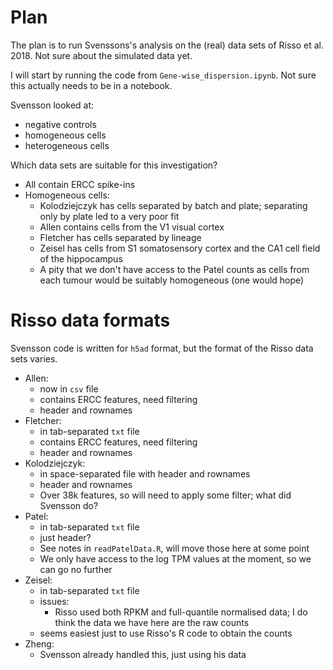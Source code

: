 # Plan

The plan is to run Svenssons's analysis on the (real) data sets of Risso et al. 2018. Not sure about the simulated data yet.

I will start by running the code from `Gene-wise_dispersion.ipynb`. Not sure this actually needs to be in a notebook. 

Svensson looked at:

* negative controls
* homogeneous cells
* heterogeneous cells

Which data sets are suitable for this investigation? 

* All contain ERCC spike-ins
* Homogeneous cells:
	* Kolodziejczyk has cells separated by batch and plate; separating only by plate led to a very poor fit
	* Allen contains cells from the V1 visual cortex
	* Fletcher has cells separated by lineage
	* Zeisel has cells from S1 somatosensory cortex and the CA1 cell field of the hippocampus
	* A pity that we don't have access to the Patel counts as cells from each tumour would be suitably homogeneous (one would hope)

# Risso data formats

Svensson code is written for `h5ad` format, but the format of the Risso data sets varies.

* Allen: 
	* now in `csv` file
	* contains ERCC features, need filtering
	* header and rownames
* Fletcher:
	* in tab-separated `txt` file
	* contains ERCC features, need filtering
	* header and rownames
* Kolodziejczyk: 
	* in space-separated file with header and rownames
	* header and rownames
	* Over 38k features, so will need to apply some filter; what did Svensson do?
* Patel: 
	* in tab-separated `txt` file
	* just header?
	* See notes in `readPatelData.R`, will move those here at some point
	* We only have access to the log TPM values at the moment, so we can go no further
* Zeisel:
	* in tab-separated `txt` file
	* issues:
		* Risso used both RPKM and full-quantile normalised data; I do think the data we have here are the raw counts
	* seems easiest just to use Risso's R code to obtain the counts
* Zheng:
	* Svensson already handled this, just using his data
